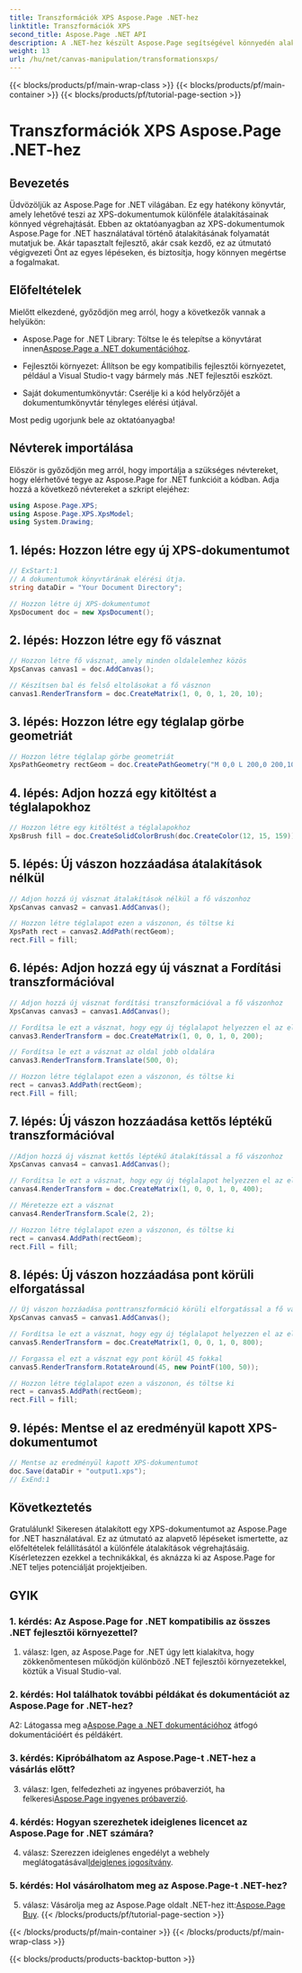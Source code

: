```yaml
---
title: Transzformációk XPS Aspose.Page .NET-hez
linktitle: Transzformációk XPS
second_title: Aspose.Page .NET API
description: A .NET-hez készült Aspose.Page segítségével könnyedén alakíthat át XPS-dokumentumokat. Kövesse lépésről lépésre útmutatónkat a zökkenőmentes átalakításokhoz.
weight: 13
url: /hu/net/canvas-manipulation/transformationsxps/
---
```


{{< blocks/products/pf/main-wrap-class >}}
{{< blocks/products/pf/main-container >}}
{{< blocks/products/pf/tutorial-page-section >}}

# Transzformációk XPS Aspose.Page .NET-hez

## Bevezetés

Üdvözöljük az Aspose.Page for .NET világában. Ez egy hatékony könyvtár, amely lehetővé teszi az XPS-dokumentumok különféle átalakításainak könnyed végrehajtását. Ebben az oktatóanyagban az XPS-dokumentumok Aspose.Page for .NET használatával történő átalakításának folyamatát mutatjuk be. Akár tapasztalt fejlesztő, akár csak kezdő, ez az útmutató végigvezeti Önt az egyes lépéseken, és biztosítja, hogy könnyen megértse a fogalmakat.

## Előfeltételek

Mielőtt elkezdené, győződjön meg arról, hogy a következők vannak a helyükön:

-  Aspose.Page for .NET Library: Töltse le és telepítse a könyvtárat innen[Aspose.Page a .NET dokumentációhoz](https://reference.aspose.com/page/net/).

- Fejlesztői környezet: Állítson be egy kompatibilis fejlesztői környezetet, például a Visual Studio-t vagy bármely más .NET fejlesztői eszközt.

- Saját dokumentumkönyvtár: Cserélje ki a kód helyőrzőjét a dokumentumkönyvtár tényleges elérési útjával.

Most pedig ugorjunk bele az oktatóanyagba!

## Névterek importálása

Először is győződjön meg arról, hogy importálja a szükséges névtereket, hogy elérhetővé tegye az Aspose.Page for .NET funkcióit a kódban. Adja hozzá a következő névtereket a szkript elejéhez:

```csharp
using Aspose.Page.XPS;
using Aspose.Page.XPS.XpsModel;
using System.Drawing;
```

## 1. lépés: Hozzon létre egy új XPS-dokumentumot

```csharp
// ExStart:1
// A dokumentumok könyvtárának elérési útja.
string dataDir = "Your Document Directory";

// Hozzon létre új XPS-dokumentumot
XpsDocument doc = new XpsDocument();
```

## 2. lépés: Hozzon létre egy fő vásznat

```csharp
// Hozzon létre fő vásznat, amely minden oldalelemhez közös
XpsCanvas canvas1 = doc.AddCanvas();

// Készítsen bal és felső eltolásokat a fő vásznon
canvas1.RenderTransform = doc.CreateMatrix(1, 0, 0, 1, 20, 10);
```

## 3. lépés: Hozzon létre egy téglalap görbe geometriát

```csharp
// Hozzon létre téglalap görbe geometriát
XpsPathGeometry rectGeom = doc.CreatePathGeometry("M 0,0 L 200,0 200,100 0,100 Z");
```

## 4. lépés: Adjon hozzá egy kitöltést a téglalapokhoz

```csharp
// Hozzon létre egy kitöltést a téglalapokhoz
XpsBrush fill = doc.CreateSolidColorBrush(doc.CreateColor(12, 15, 159));
```

## 5. lépés: Új vászon hozzáadása átalakítások nélkül

```csharp
// Adjon hozzá új vásznat átalakítások nélkül a fő vászonhoz
XpsCanvas canvas2 = canvas1.AddCanvas();

// Hozzon létre téglalapot ezen a vászonon, és töltse ki
XpsPath rect = canvas2.AddPath(rectGeom);
rect.Fill = fill;
```

## 6. lépés: Adjon hozzá egy új vásznat a Fordítási transzformációval

```csharp
// Adjon hozzá új vásznat fordítási transzformációval a fő vászonhoz
XpsCanvas canvas3 = canvas1.AddCanvas();

// Fordítsa le ezt a vásznat, hogy egy új téglalapot helyezzen el az előző téglalap alá
canvas3.RenderTransform = doc.CreateMatrix(1, 0, 0, 1, 0, 200);

// Fordítsa le ezt a vásznat az oldal jobb oldalára
canvas3.RenderTransform.Translate(500, 0);

// Hozzon létre téglalapot ezen a vászonon, és töltse ki
rect = canvas3.AddPath(rectGeom);
rect.Fill = fill;
```

## 7. lépés: Új vászon hozzáadása kettős léptékű transzformációval

```csharp
//Adjon hozzá új vásznat kettős léptékű átalakítással a fő vászonhoz
XpsCanvas canvas4 = canvas1.AddCanvas();

// Fordítsa le ezt a vásznat, hogy egy új téglalapot helyezzen el az előző téglalap alá
canvas4.RenderTransform = doc.CreateMatrix(1, 0, 0, 1, 0, 400);

// Méretezze ezt a vásznat
canvas4.RenderTransform.Scale(2, 2);

// Hozzon létre téglalapot ezen a vászonon, és töltse ki
rect = canvas4.AddPath(rectGeom);
rect.Fill = fill;
```

## 8. lépés: Új vászon hozzáadása pont körüli elforgatással

```csharp
// Új vászon hozzáadása ponttranszformáció körüli elforgatással a fő vászonhoz
XpsCanvas canvas5 = canvas1.AddCanvas();

// Fordítsa le ezt a vásznat, hogy egy új téglalapot helyezzen el az előző téglalap alá
canvas5.RenderTransform = doc.CreateMatrix(1, 0, 0, 1, 0, 800);

// Forgassa el ezt a vásznat egy pont körül 45 fokkal
canvas5.RenderTransform.RotateAround(45, new PointF(100, 50));

// Hozzon létre téglalapot ezen a vászonon, és töltse ki
rect = canvas5.AddPath(rectGeom);
rect.Fill = fill;
```

## 9. lépés: Mentse el az eredményül kapott XPS-dokumentumot

```csharp
// Mentse az eredményül kapott XPS-dokumentumot
doc.Save(dataDir + "output1.xps");
// ExEnd:1
```

## Következtetés

Gratulálunk! Sikeresen átalakított egy XPS-dokumentumot az Aspose.Page for .NET használatával. Ez az útmutató az alapvető lépéseket ismertette, az előfeltételek felállításától a különféle átalakítások végrehajtásáig. Kísérletezzen ezekkel a technikákkal, és aknázza ki az Aspose.Page for .NET teljes potenciálját projektjeiben.

## GYIK

### 1. kérdés: Az Aspose.Page for .NET kompatibilis az összes .NET fejlesztői környezettel?

1. válasz: Igen, az Aspose.Page for .NET úgy lett kialakítva, hogy zökkenőmentesen működjön különböző .NET fejlesztői környezetekkel, köztük a Visual Studio-val.

### 2. kérdés: Hol találhatok további példákat és dokumentációt az Aspose.Page for .NET-hez?

 A2: Látogassa meg a[Aspose.Page a .NET dokumentációhoz](https://reference.aspose.com/page/net/) átfogó dokumentációért és példákért.

### 3. kérdés: Kipróbálhatom az Aspose.Page-t .NET-hez a vásárlás előtt?

 3. válasz: Igen, felfedezheti az ingyenes próbaverziót, ha felkeresi[Aspose.Page ingyenes próbaverzió](https://releases.aspose.com/).

### 4. kérdés: Hogyan szerezhetek ideiglenes licencet az Aspose.Page for .NET számára?

 4. válasz: Szerezzen ideiglenes engedélyt a webhely meglátogatásával[Ideiglenes jogosítvány](https://purchase.aspose.com/temporary-license/).

### 5. kérdés: Hol vásárolhatom meg az Aspose.Page-t .NET-hez?

 5. válasz: Vásárolja meg az Aspose.Page oldalt .NET-hez itt:[Aspose.Page Buy](https://purchase.aspose.com/buy).
{{< /blocks/products/pf/tutorial-page-section >}}

{{< /blocks/products/pf/main-container >}}
{{< /blocks/products/pf/main-wrap-class >}}

{{< blocks/products/products-backtop-button >}}
